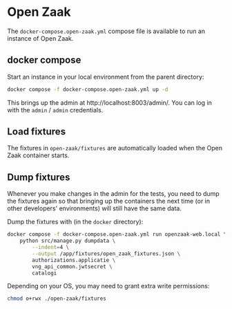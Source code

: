# Open Zaak

The `docker-compose.open-zaak.yml` compose file is available to run an instance of Open Zaak.

## docker compose

Start an instance in your local environment from the parent directory:

```bash
docker compose -f docker-compose.open-zaak.yml up -d
```

This brings up the admin at http://localhost:8003/admin/. You can log in with the `admin` / `admin`
credentials.

## Load fixtures

The fixtures in `open-zaak/fixtures` are automatically loaded when the Open Zaak container starts.

## Dump fixtures

Whenever you make changes in the admin for the tests, you need to dump the fixtures again so that
bringing up the containers the next time (or in other developers' environments) will still have the
same data.

Dump the fixtures with (in the `docker` directory):

```bash
docker compose -f docker-compose.open-zaak.yml run openzaak-web.local \
    python src/manage.py dumpdata \
        --indent=4 \
        --output /app/fixtures/open_zaak_fixtures.json \
        authorizations.applicatie \
        vng_api_common.jwtsecret \
        catalogi
```

Depending on your OS, you may need to grant extra write permissions:

```bash
chmod o+rwx ./open-zaak/fixtures
```
